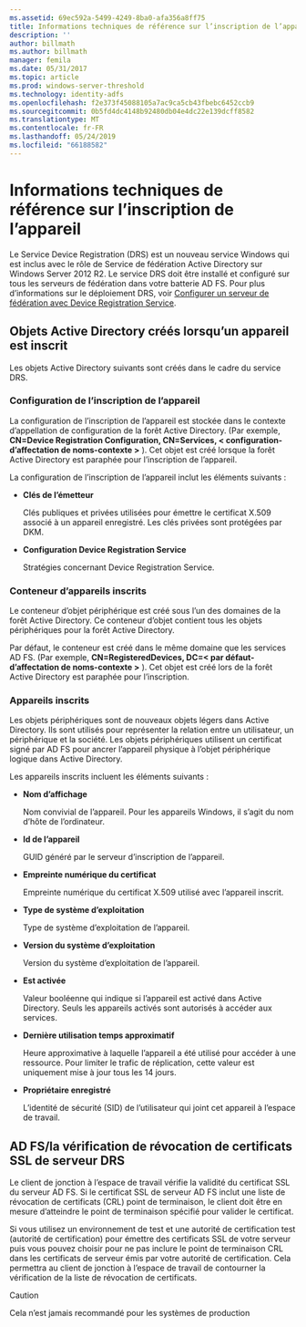 ```yaml
---
ms.assetid: 69ec592a-5499-4249-8ba0-afa356a8ff75
title: Informations techniques de référence sur l’inscription de l’appareil
description: ''
author: billmath
ms.author: billmath
manager: femila
ms.date: 05/31/2017
ms.topic: article
ms.prod: windows-server-threshold
ms.technology: identity-adfs
ms.openlocfilehash: f2e373f45088105a7ac9ca5cb43fbebc6452ccb9
ms.sourcegitcommit: 0b5fd4dc4148b92480db04e4dc22e139dcff8582
ms.translationtype: MT
ms.contentlocale: fr-FR
ms.lasthandoff: 05/24/2019
ms.locfileid: "66188582"
---
```

# <a name="device-registration-technical-reference"></a>Informations techniques de référence sur l’inscription de l’appareil
Le Service Device Registration \(DRS\) est un nouveau service Windows qui est inclus avec le rôle de Service de fédération Active Directory sur Windows Server 2012 R2.  Le service DRS doit être installé et configuré sur tous les serveurs de fédération dans votre batterie AD FS.  Pour plus d’informations sur le déploiement DRS, voir [Configurer un serveur de fédération avec Device Registration Service](https://technet.microsoft.com/library/dn486831.aspx).  
  
## <a name="active-directory-objects-created-when-a-device-is-registered"></a>Objets Active Directory créés lorsqu’un appareil est inscrit  
Les objets Active Directory suivants sont créés dans le cadre du service DRS.  
  
### <a name="device-registration-configuration"></a>Configuration de l’inscription de l’appareil  
La configuration de l’inscription de l’appareil est stockée dans le contexte d’appellation de configuration de la forêt Active Directory. \(Par exemple, **CN\=Device Registration Configuration, CN\=Services, < configuration\-d’affectation de noms\-contexte >** \). Cet objet est créé lorsque la forêt Active Directory est paraphée pour l’inscription de l’appareil.  
  
La configuration de l’inscription de l’appareil inclut les éléments suivants :  
  
-   **Clés de l’émetteur**  
  
    Clés publiques et privées utilisées pour émettre le certificat X.509 associé à un appareil enregistré.  Les clés privées sont protégées par DKM.  
  
-   **Configuration Device Registration Service**  
  
    Stratégies concernant Device Registration Service.  
  
### <a name="registered-devices-container"></a>Conteneur d’appareils inscrits  
Le conteneur d’objet périphérique est créé sous l’un des domaines de la forêt Active Directory.  Ce conteneur d’objet contient tous les objets périphériques pour la forêt Active Directory.  
  
Par défaut, le conteneur est créé dans le même domaine que les services AD FS.  \(Par exemple, **CN\=RegisteredDevices, DC\=< par défaut\-d’affectation de noms\-contexte >** \). Cet objet est créé lors de la forêt Active Directory est paraphée pour l’inscription.  
  
### <a name="registered-devices"></a>Appareils inscrits  
Les objets périphériques sont de nouveaux objets légers dans Active Directory.  Ils sont utilisés pour représenter la relation entre un utilisateur, un périphérique et la société.  Les objets périphériques utilisent un certificat signé par AD FS pour ancrer l’appareil physique à l’objet périphérique logique dans Active Directory.  
  
Les appareils inscrits incluent les éléments suivants :  
  
-   **Nom d’affichage**  
  
    Nom convivial de l’appareil.  Pour les appareils Windows, il s’agit du nom d’hôte de l’ordinateur.  
  
-   **Id de l’appareil**  
  
    GUID généré par le serveur d’inscription de l’appareil.  
  
-   **Empreinte numérique du certificat**  
  
    Empreinte numérique du certificat X.509 utilisé avec l’appareil inscrit.  
  
-   **Type de système d’exploitation**  
  
    Type de système d’exploitation de l’appareil.  
  
-   **Version du système d’exploitation**  
  
    Version du système d’exploitation de l’appareil.  
  
-   **Est activée**  
  
    Valeur booléenne qui indique si l’appareil est activé dans Active Directory.  Seuls les appareils activés sont autorisés à accéder aux services.  
  
-   **Dernière utilisation temps approximatif**  
  
    Heure approximative à laquelle l’appareil a été utilisé pour accéder à une ressource.  Pour limiter le trafic de réplication, cette valeur est uniquement mise à jour tous les 14 jours.  
  
-   **Propriétaire enregistré**  
  
    L’identité de sécurité \(SID\) de l’utilisateur qui joint cet appareil à l’espace de travail.  
  
## <a name="ad-fsdrs-server-ssl-certificate-revocation-checking"></a>AD FS\/la vérification de révocation de certificats SSL de serveur DRS  
Le client de jonction à l’espace de travail vérifie la validité du certificat SSL du serveur AD FS.  Si le certificat SSL de serveur AD FS inclut une liste de révocation de certificats \(CRL\) point de terminaison, le client doit être en mesure d’atteindre le point de terminaison spécifié pour valider le certificat.  
  
Si vous utilisez un environnement de test et une autorité de certification test \(autorité de certification\) pour émettre des certificats SSL de votre serveur puis vous pouvez choisir pour ne pas inclure le point de terminaison CRL dans les certificats de serveur émis par votre autorité de certification.  Cela permettra au client de jonction à l’espace de travail de contourner la vérification de la liste de révocation de certificats.  
  
> [!CAUTION]  
> Cela n’est jamais recommandé pour les systèmes de production  
  


